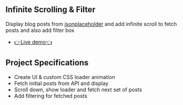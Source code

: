 ## Infinite Scrolling & Filter

Display blog posts from [jsonplaceholder](https://jsonplaceholder.typicode.com) and add infinite scroll to fetch posts and also add filter box

- [👉Live demo👈](https://fathyElgazzar.github.io/JS-mini-projects/infinite-scroll-blog)

## Project Specifications

- Create UI & custom CSS loader animation
- Fetch initial posts from API and display
- Scroll down, show loader and fetch next set of posts
- Add filtering for fetched posts
